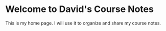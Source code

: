 # Welcome to David's Course Notes

This is my home page. I will use it to organize and share my course notes.